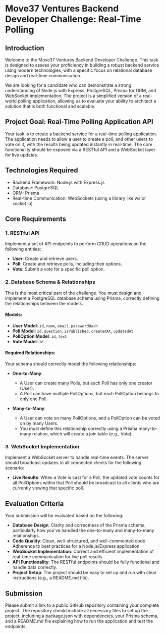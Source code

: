# Move37 Ventures Backend Developer Challenge: Real-Time Polling

## Introduction

Welcome to the Move37 Ventures Backend Developer Challenge. This task is designed to assess your proficiency in building a robust backend service using modern technologies, with a specific focus on relational database design and real-time communication.

We are looking for a candidate who can demonstrate a strong understanding of Node.js with Express, PostgreSQL, Prisma for ORM, and WebSocket implementation. The project is a simplified version of a real-world polling application, allowing us to evaluate your ability to architect a solution that is both functional and scalable.

## Project Goal: Real-Time Polling Application API

Your task is to create a backend service for a real-time polling application. The application needs to allow a user to create a poll, and other users to vote on it, with the results being updated instantly in real-time. The core functionality should be exposed via a RESTful API and a WebSocket layer for live updates.

## Technologies Required

- Backend Framework: Node.js with Express.js
- Database: PostgreSQL
- ORM: Prisma
- Real-time Communication: WebSockets (using a library like ws or socket.io)

## Core Requirements

### 1. RESTful API

Implement a set of API endpoints to perform CRUD operations on the following entities:

- **User**: Create and retrieve users.
- **Poll**: Create and retrieve polls, including their options.
- **Vote**: Submit a vote for a specific poll option.

### 2. Database Schema & Relationships

This is the most critical part of the challenge. You must design and implement a PostgreSQL database schema using Prisma, correctly defining the relationships between the models.

#### Models:

- **User Model**: `id`, `name`, `email`, `passwordHash`
- **Poll Model**: `id`, `question`, `isPublished`, `createdAt`, `updatedAt`
- **PollOption Model**: `id`, `text`
- **Vote Model**: `id`

#### Required Relationships:

Your schema should correctly model the following relationships:

- **One-to-Many**: 
  - A User can create many Polls, but each Poll has only one creator (User).
  - A Poll can have multiple PollOptions, but each PollOption belongs to only one Poll.

- **Many-to-Many**: 
  - A User can vote on many PollOptions, and a PollOption can be voted on by many Users. 
  - You must define this relationship correctly using a Prisma many-to-many relation, which will create a join table (e.g., Vote).

### 3. WebSocket Implementation

Implement a WebSocket server to handle real-time events. The server should broadcast updates to all connected clients for the following scenario:

- **Live Results**: When a Vote is cast for a Poll, the updated vote counts for all PollOptions within that Poll should be broadcast to all clients who are currently viewing that specific poll.

## Evaluation Criteria

Your submission will be evaluated based on the following:

- **Database Design**: Clarity and correctness of the Prisma schema, particularly how you've handled the one-to-many and many-to-many relationships.
- **Code Quality**: Clean, well-structured, and well-commented code. Adherence to best practices for a Node.js/Express application.
- **WebSocket Implementation**: Correct and efficient implementation of real-time communication for live poll results.
- **API Functionality**: The RESTful endpoints should be fully functional and handle data correctly.
- **Project Setup**: The project should be easy to set up and run with clear instructions (e.g., a README.md file).

## Submission

Please submit a link to a public GitHub repository containing your complete project. The repository should include all necessary files to set up the project, including a package.json with dependencies, your Prisma schema, and a README.md file explaining how to run the application and test the endpoints.
